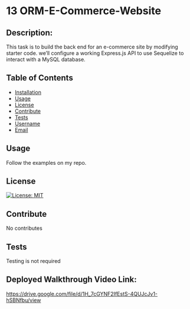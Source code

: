 # 13 ORM-E-Commerce-Website

## Description:
This task is to build the back end for an e-commerce site by modifying starter code. we’ll configure a working Express.js API to use Sequelize to interact with a MySQL database.


## Table of Contents
- [Installation](#installation)
- [Usage](#usage)
- [License](#license)
- [Contribute](#contribute)
- [Tests](#tests)
- [Username](#username)
- [Email](#email)

## Usage
Follow the examples on my repo.

## License
[![License: MIT](https://img.shields.io/badge/License-MIT-yellow.svg)](https://opensource.org/licenses/MIT)

## Contribute
No contributes

## Tests
Testing is not required

## Deployed Walkthrough Video Link:
https://drive.google.com/file/d/1H_7cGYNF2IfEstS-4QUJcJv1-hSBNfbu/view




